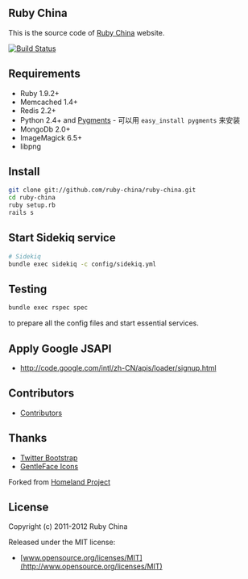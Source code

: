## Ruby China

This is the source code of [Ruby China](http://ruby-china.org) website.

[![Build
Status](https://secure.travis-ci.org/ruby-china/ruby-china.png?branch=master&.png)](http://travis-ci.org/ruby-china/ruby-china)

## Requirements

* Ruby 1.9.2+
* Memcached 1.4+
* Redis 2.2+
* Python 2.4+ and [Pygments](http://pygments.org)  - 可以用 `easy_install pygments` 来安装
* MongoDb 2.0+
* ImageMagick 6.5+
* libpng

## Install

```bash
git clone git://github.com/ruby-china/ruby-china.git
cd ruby-china
ruby setup.rb
rails s
```

## Start Sidekiq service

```bash
# Sidekiq
bundle exec sidekiq -c config/sidekiq.yml
```

## Testing

```bash
bundle exec rspec spec
```

to prepare all the config files and start essential services.

## Apply Google JSAPI

* http://code.google.com/intl/zh-CN/apis/loader/signup.html

## Contributors

* [Contributors](https://github.com/ruby-china/ruby-china/contributors)

## Thanks

* [Twitter Bootstrap](https://twitter.github.com/bootstrap)
* [GentleFace Icons](http://www.gentleface.com/free_icon_set.html)

Forked from [Homeland Project](https://github.com/huacnlee/homeland)

## License

Copyright (c) 2011-2012 Ruby China

Released under the MIT license:

* [www.opensource.org/licenses/MIT](http://www.opensource.org/licenses/MIT)
